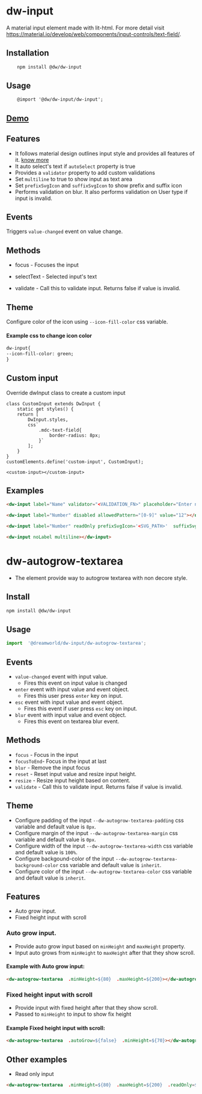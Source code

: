 
# dw-input

A material input element made with lit-html. For more detail visit https://material.io/develop/web/components/input-controls/text-field/.

## Installation

```html
	npm install @dw/dw-input
```

## Usage

```html
	@import '@dw/dw-input/dw-input';
```

## [Demo](https://dreamworldsolutions.github.io/dw-input/demo/index.html)

## Features

- It follows material design outlines input style and provides all features of it. [know more](https://material.io/develop/web/components/input-controls/text-field/)
- It auto select's text if `autoSelect` property is true
- Provides a `validator` property to add custom validations
- Set `multiline` to true to show input as text area
- Set `prefixSvgIcon` and `suffixSvgIcon` to show prefix and suffix icon
- Performs validation on blur. It also performs validation on User type if input is invalid.

## Events

Triggers `value-changed` event on value change.

## Methods

- focus - Focuses the input

- selectText - Selected input's text

- validate - Call this to validate input. Returns false if value is invalid.

## Theme
Configure color of the icon using `--icon-fill-color` css variable.  

#### Example css to change icon color

```html
dw-input{
--icon-fill-color: green;
}
```

## Custom input

Override dwInput class to create a custom input

```
class CustomInput extends DwInput {
	static get styles() {
	return [
		DwInput.styles,
		css`
			.mdc-text-field{
				border-radius: 8px;
			}`
		];
	}
}
customElements.define('custom-input', CustomInput);

<custom-input></custom-input>
```

## Examples

```html
<dw-input label="Name" validator="<VALIDATION_FN>" placeholder="Enter name here" autoSelect required hint="Hint text"></dw-input>

<dw-input label="Number" disabled allowedPattern="[0-9]" value="12"></dw-input>

<dw-input label="Number" readOnly prefixSvgIcon='<SVG_PATH>'  suffixSvgIcon='<SVG_PATH>'></dw-input>

<dw-input noLabel multiline></dw-input>
```

# dw-autogrow-textarea
- The element provide way to autogrow textarea with non decore style.

## Install
  
```html
npm install @dw/dw-input
```
## Usage
```javascript
import  '@dreamworld/dw-input/dw-autogrow-textarea';
```
## Events
-  `value-changed` event with input value.
	- Fires this event on input value is changed
-  `enter` event with input value and event object.
	- Fires this user press `enter` key on input.
-  `esc` event with input value and event object.
	- Fires this event if user press `esc` key on input.
- `blur` event with input value and event object.
  - Fires this event on textarea blur event.

## Methods
-  `focus` - Focus in the input
-  `focusToEnd`- Focus in the input at last
-  `blur` - Remove the input focus
-  `reset` - Reset input value and resize input height.
-  `resize` - Resize input height based on content.
-  `validate` - Call this to validate input. Returns false if value is invalid.

## Theme
- Configure padding of the input `--dw-autogrow-textarea-padding` css variable and default value is `8px`.
- Configure margin of the input `--dw-autogrow-textarea-margin` css variable and default value is `0px`.
- Configure width of the input `--dw-autogrow-textarea-width` css variable and default value is `100%`.
- Configure backgound-color of the input `--dw-autogrow-textarea-background-color` css variable and default value is `inherit`.
- Configure color of the input `--dw-autogrow-textarea-color` css variable and default value is `inherit`.

## Features
- Auto grow input.
- Fixed height input with scroll

### Auto grow input.
- Provide auto grow input based on `minHeight` and `maxHeight` property.
- Input auto grows from `minHeight` to `maxHeight` after that they show scroll.

#### Example with Auto grow input:
```html
<dw-autogrow-textarea  .minHeight=${80}  .maxHeight=${200}></dw-autogrow-textarea>
```
### Fixed height input with scroll
- Provide input with fixed height after that they show scroll.
- Passed to `minHeight` to input to show fix height

#### Example Fixed height input with scroll:
```html
<dw-autogrow-textarea  .autoGrow=${false}  .minHeight=${70}></dw-autogrow-textarea>
```
## Other examples
- Read only input
```html
<dw-autogrow-textarea  .minHeight=${80}  .maxHeight=${200}  .readOnly=${true}></dw-autogrow-textarea>
```